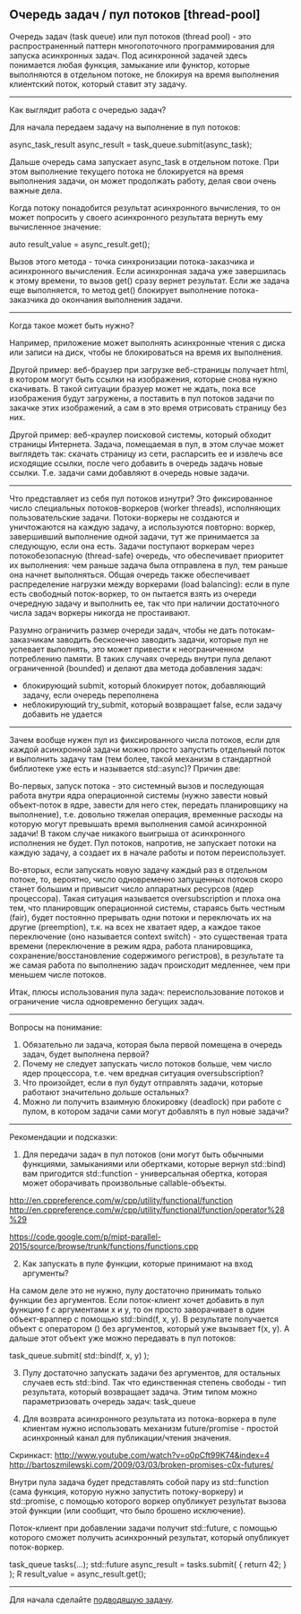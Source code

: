 ## Очередь задач / пул потоков [thread-pool]


Очередь задач (task queue) или пул потоков (thread pool) - это распространенный паттерн многопоточного программирования для запуска асинхронных задач. Под асинхронной задачей здесь понимается любая функция, замыкание или функтор, которые выполняются в отдельном потоке, не блокируя на время выполнения клиентский поток, который ставит эту задачу. 


---

Как выглядит работа с очередью задач?


Для начала передаем задачу на выполнение в пул потоков:


async_task_result async_result = task_queue.submit(async_task);


Дальше очередь сама запускает async_task в отдельном потоке. При этом выполнение текущего потока не блокируется на время выполнения задачи, он может продолжать работу, делая свои очень важные дела.


Когда потоку понадобится результат асинхронного вычисления, то он может попросить у своего асинхронного результата вернуть ему вычисленное значение:


auto result_value = async_result.get();


Вызов этого метода - точка синхронизации потока-заказчика и асинхронного вычисления. Если асинхронная задача уже завершилась к этому времени, то вызов get() сразу вернет результат. Если же задача еще выполняется, то метод get() блокирует выполнение потока-заказчика до окончания выполнения задачи.


---

Когда такое может быть нужно? 


Например, приложение может выполнять асинхронные чтения с диска или записи на диск, чтобы не блокироваться на время их выполнения.


Другой пример: веб-браузер при загрузке веб-страницы получает html, в котором могут быть ссылки на изображения, которые снова нужно скачивать. В такой ситуации бразуер может не ждать, пока все изображения будут загружены, а поставить в пул потоков задачи по закачке этих изображений, а сам в это время отрисовать страницу без них.


Другой пример: веб-краулер поисковой системы, который обходит страницы Интернета. Задача, помещаемая в пул, в этом случае может выглядеть так: скачать страницу из сети, распарсить ее и извлечь все исходящие ссылки, после чего добавить в очередь задачь новые ссылки. Т.е. задачи сами добавляют в очередь новые задачи.


---


Что представляет из себя пул потоков изнутри? Это фиксированное число специальных потоков-воркеров (worker threads), исполняющих пользовательские задачи. Потоки-воркеры не создаются и уничтожаются на каждую задачу, а используются повторно: воркер, завершивший выполнение одной задачи, тут же принимается за следующую, если она есть. Задачи поступают воркерам через потокобезопасную (thread-safe) очередь, что обеспечивает приоритет их выполнения: чем раньше задача была отправлена в пул, тем раньше она начнет выполняться. Общая очередь также обеспечивает распределение нагрузки между воркерами (load balancing): если в пуле есть свободный поток-воркер, то он пытается взять из очереди очередную задачу и выполнить ее, так что при наличии достаточного числа задач воркеры никогда не простаивают.


Разумно ограничить размер очереди задач, чтобы не дать потокам-заказчикам заводить бесконечно заводить задачи, которые пул не успевает выполнять, это может привести к неограниченном потреблению памяти. В таких случаях очередь внутри пула делают ограниченной (bounded) и делают два метода добавления задач:


* блокирующий submit, который блокирует поток, добавляющий задачу, если очередь переполнена
* неблокирующий try_submit, который возвращает false, если задачу добавить не удается


---


Зачем вообще нужен пул из фиксированного числа потоков, если для каждой асинхронной задачи можно просто запустить отдельный поток и выполнить задачу там (тем более, такой механизм в стандартной библиотеке уже есть и называется std::async)? Причин две: 


Во-первых, запуск потока - это системный вызов и последующая работа внутри ядра операционной системы (нужно завести новый объект-поток  в ядре, завести для него стек, передать планировщику на выполнение), т.е. довольно тяжелая операция, временные расходы на которую могут превышать время выполнения самой асинхронной задачи! В таком случае никакого выигрыша от асинхронного исполнения не будет. Пул потоков, напротив, не запускает потоки на каждую задачу, а создает их в начале работы и потом переиспользует.


Во-вторых, если запускать новую задачу каждый раз в отдельном потоке, то, вероятно, число одновременно запущенных потоков скоро станет большим и привысит число аппаратных ресурсов (ядер процессора). Такая ситуация называется oversubscription и плоха она тем, что планировщик операционной системы, стараясь быть честным (fair), будет постоянно прерывать одни потоки и переключать их на другие (preemption), т.к. на всех не хватает ядер, а каждое такое переключение (оно называется context switch) - это существеная трата времени (переключение в режим ядра, работа планировщика, сохранение/восстановление содержимого регистров), в результате та же самая работа по выполнению задач происходит медленнее, чем при меньшем числе потоков.


Итак, плюсы использования пула задач: переиспользование потоков и ограничение числа одновременно бегущих задач.


---


Вопросы на понимание:


1. Обязательно ли задача, которая была первой помещена в очередь задач, будет выполнена первой? 
2. Почему не следует запускать число потоков больше, чем число ядер процессора, т.е. чем вредная ситуация oversubscription?
3. Что произойдет, если в пул будут отправлять задачи, которые работают значительно дольше остальных?
4. Можно ли получить взаимную блокировку (deadlock) при работе с пулом, в котором задачи сами могут добавлять в пул новые задачи?


---


Рекомендации и подсказки:


1) Для передачи задач в пул потоков (они могут быть обычными функциями, замыканиями или обертками, которые вернул std::bind) вам пригодится std::function - универсальная обертка, которая может оборачивать произвольные callable-объекты.


http://en.cppreference.com/w/cpp/utility/functional/function
http://en.cppreference.com/w/cpp/utility/functional/function/operator%28%29


https://code.google.com/p/mipt-parallel-2015/source/browse/trunk/functions/functions.cpp


2) Как запускать в пуле функции, которые принимают на вход аргументы? 


На самом деле это не нужно, пулу достаточно принимать только функции без аргументов. Если поток-клиент хочет добавить в пул функцию f с аргументами x и y, то он просто заворачивает в один объект-враппер с помощью std::bind(f, x, y). В результате получается объект с оператором () без аргументов, который уже вызывает f(x, y). А дальше этот объект уже можно передавать в пул потоков:


task_queue.submit( std::bind(f, x, y) );


3) Пулу достаточно запускать задачи без аргументов, для остальных случаев есть std::bind. Так что единственная степень свободы - тип результата, который возвращает задача. Этим типом можно параметризовать очередь задач: task_queue<ResultType>


4) Для возврата асинхронного результата из потока-воркера в пуле клиентам нужно использовать механизм future/promise - простой асинхронный канал для публикации/чтения значения.


Скринкаст: http://www.youtube.com/watch?v=o0pCft99K74&index=4
http://bartoszmilewski.com/2009/03/03/broken-promises-c0x-futures/


Внутри пула задача будет представлять собой пару из std::function (сама функция, которую нужно запустить потоку-воркеру) и std::promise, с помощью которого воркер опубликует результат вызова этой функции (или сообщит, что было брошено исключение).


Поток-клиент при добавлении задачи получит std::future, с помощью которого сможет получить асинхронный результат, который опубликует поток-воркер.


task_queue<R> tasks(...);
std::future<R> async_result = tasks.submit( [](){ return 42; } );
R result_value = async_result.get();


---


Для начала сделайте [подводящую задачу](Tasks/HW-01-Producer%20and%20Consumers.md).
